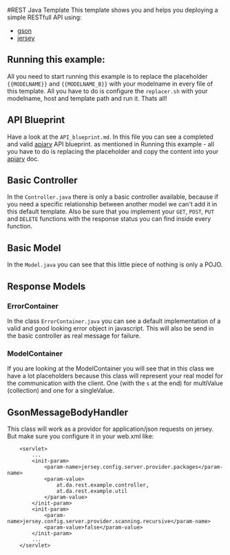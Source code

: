 #REST Java Template
This template shows you and helps you deploying a simple RESTfull API using:

* [gson](https://code.google.com/p/google-gson/)
* [jersey](https://jersey.java.net)

## Running this example:
All you need to start running this example is to replace the placeholder `{{MODELNAME}}` and `{{MODELNAME_B}}` with your modelname in every file of this template. All you have to do is configure the `replacer.sh` with your modelname, host and template path and run it. Thats all!

## API Blueprint

Have a look at the `API_blueprint.md`. In this file you can see a completed and valid [apiary](http://apiary.io) API blueprint. as mentioned in Running this example - all you have to do is replacing the placeholder and copy the content into your [apiary](http://apiary.io) doc.

## Basic Controller

In the `Controller.java` there is only a basic controller available, because if you need a specific relationship between another model we can't add it in this default template. Also be sure that you implement your `GET`, `POST`, `PUT` and `DELETE` functions with the response status you can find inside every function.

## Basic Model

In the `Model.java` you can see that this little piece of nothing is only a POJO.

## Response Models

### ErrorContainer

In the class `ErrorContainer.java` you can see a default implementation of a valid and good looking error object in javascript. This will also be send in the basic controller as real message for failure.

### ModelContainer

If you are looking at the ModelContainer you will see that in this class we have a lot placeholders because this class will represent your real model for the communication with the client. One (with the `s` at the end) for multiValue (collection) and one for a singleValue.

## GsonMessageBodyHandler

This class will work as a providor for application/json requests on jersey. But make sure you configure it in your web.xml like:

		<servlet>
			...
			<init-param>
	            <param-name>jersey.config.server.provider.packages</param-name>
	      		<param-value>
	      			at.da.rest.example.controller,
	      			at.da.rest.example.util
	      		</param-value>
	        </init-param>
			<init-param>
			    <param-name>jersey.config.server.provider.scanning.recursive</param-name>
			    <param-value>false</param-value>
			</init-param>
			...
		</servlet>